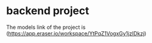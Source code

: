 # backend project

The models link of the project is (https://app.eraser.io/workspace/YtPqZ1VogxGy1jzIDkzj)